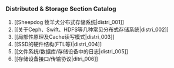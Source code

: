 ### Distributed & Storage Section Catalog



1. [[Sheepdog 牧羊犬分布式存储系统|distri_001]]
1. [[关于Ceph、Swift、HDFS等几种常见分布式存储系统|distri_002]]
1. [[局部性原理及Cache读写模式|distri_003]]
1. [[SSD的硬件结构(FTL等)|distri_004]]
1. [[文件系统/数据库/存储设备中的日志|distri_005]]
1. [[存储设备接口/传输协议|ditri_006]]